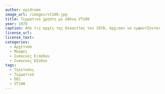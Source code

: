 ```yaml
---
author: epidrome
image_url: /images/vt100.jpg
title: Τερματικό χρήστη με οθόνη VT100 
year: 1978 
caption: Από τις αρχές της δεκαετίας του 1970, άρχισαν να εμφανίζονται τα πρώτα ακριβά τερματικά με οθόνη, αλλά μόνο προς τα τέλη της δεκαετίας έγιναν πραγματικά δημοφιλή για τους περισσότερους χρήστες με συστήματα όπως το VT100 της DEC, το οποίο είχε μικροεπεξεργαστή, αν και η χρήση του ήταν μόνο ως τερματικό σε έναν μεγαλύτερο απομακρυσμένο κεντρικό ή μίνιϋπολογιστή. To VT100 μπορεί να έχει ξεπεραστεί ως συσκευή, αλλά ακόμη χρησιμοποιείται ως λογισμικό επικοινωνίας στα σύγχρονα εικονικά τερματικά.
license_url: 
license_text: 
categories:
  - Αρχέτυπα
  - Μορφές
  - Συσκευές Εισόδου 
  - Συσκευές Εξόδου
tags:
  - Τηλέτυπος 
  - Τερματικό
  - DEC
  - VT100
---
```

